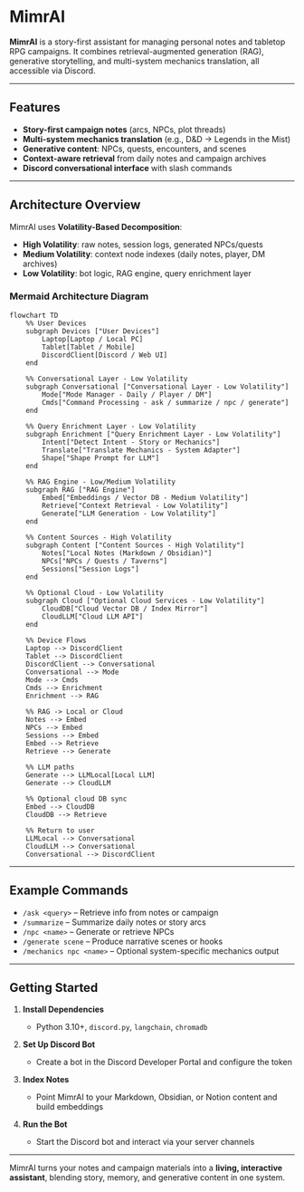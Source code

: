 # MimrAI

**MimrAI** is a story-first assistant for managing personal notes and tabletop RPG campaigns. It combines retrieval-augmented generation (RAG), generative storytelling, and multi-system mechanics translation, all accessible via Discord.

---

## Features

- **Story-first campaign notes** (arcs, NPCs, plot threads)  
- **Multi-system mechanics translation** (e.g., D&D → Legends in the Mist)  
- **Generative content**: NPCs, quests, encounters, and scenes  
- **Context-aware retrieval** from daily notes and campaign archives  
- **Discord conversational interface** with slash commands  

---

## Architecture Overview

MimrAI uses **Volatility-Based Decomposition**:

- **High Volatility**: raw notes, session logs, generated NPCs/quests  
- **Medium Volatility**: context node indexes (daily notes, player, DM archives)  
- **Low Volatility**: bot logic, RAG engine, query enrichment layer  

### Mermaid Architecture Diagram

```mermaid
flowchart TD
    %% User Devices
    subgraph Devices ["User Devices"]
        Laptop[Laptop / Local PC]
        Tablet[Tablet / Mobile]
        DiscordClient[Discord / Web UI]
    end

    %% Conversational Layer - Low Volatility
    subgraph Conversational ["Conversational Layer - Low Volatility"]
        Mode["Mode Manager - Daily / Player / DM"]
        Cmds["Command Processing - ask / summarize / npc / generate"]
    end

    %% Query Enrichment Layer - Low Volatility
    subgraph Enrichment ["Query Enrichment Layer - Low Volatility"]
        Intent["Detect Intent - Story or Mechanics"]
        Translate["Translate Mechanics - System Adapter"]
        Shape["Shape Prompt for LLM"]
    end

    %% RAG Engine - Low/Medium Volatility
    subgraph RAG ["RAG Engine"]
        Embed["Embeddings / Vector DB - Medium Volatility"]
        Retrieve["Context Retrieval - Low Volatility"]
        Generate["LLM Generation - Low Volatility"]
    end

    %% Content Sources - High Volatility
    subgraph Content ["Content Sources - High Volatility"]
        Notes["Local Notes (Markdown / Obsidian)"]
        NPCs["NPCs / Quests / Taverns"]
        Sessions["Session Logs"]
    end

    %% Optional Cloud - Low Volatility
    subgraph Cloud ["Optional Cloud Services - Low Volatility"]
        CloudDB["Cloud Vector DB / Index Mirror"]
        CloudLLM["Cloud LLM API"]
    end

    %% Device Flows
    Laptop --> DiscordClient
    Tablet --> DiscordClient
    DiscordClient --> Conversational
    Conversational --> Mode
    Mode --> Cmds
    Cmds --> Enrichment
    Enrichment --> RAG

    %% RAG -> Local or Cloud
    Notes --> Embed
    NPCs --> Embed
    Sessions --> Embed
    Embed --> Retrieve
    Retrieve --> Generate

    %% LLM paths
    Generate --> LLMLocal[Local LLM]
    Generate --> CloudLLM

    %% Optional cloud DB sync
    Embed --> CloudDB
    CloudDB --> Retrieve

    %% Return to user
    LLMLocal --> Conversational
    CloudLLM --> Conversational
    Conversational --> DiscordClient
````

---

## Example Commands

* `/ask <query>` – Retrieve info from notes or campaign
* `/summarize` – Summarize daily notes or story arcs
* `/npc <name>` – Generate or retrieve NPCs
* `/generate scene` – Produce narrative scenes or hooks
* `/mechanics npc <name>` – Optional system-specific mechanics output

---

## Getting Started

1. **Install Dependencies**

   * Python 3.10+, `discord.py`, `langchain`, `chromadb`

2. **Set Up Discord Bot**

   * Create a bot in the Discord Developer Portal and configure the token

3. **Index Notes**

   * Point MimrAI to your Markdown, Obsidian, or Notion content and build embeddings

4. **Run the Bot**

   * Start the Discord bot and interact via your server channels

---

MimrAI turns your notes and campaign materials into a **living, interactive assistant**, blending story, memory, and generative content in one system.

